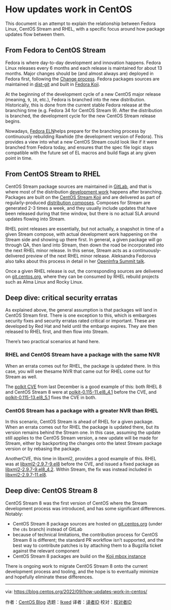 [#]: subject: "How updates work in CentOS"
[#]: via: "https://blog.centos.org/2022/09/how-updates-work-in-centos/"
[#]: author: "CentOS Blog https://blog.centos.org"
[#]: collector: "lkxed"
[#]: translator: "fosinoprilsodium"
[#]: reviewer: " "
[#]: publisher: " "
[#]: url: " "

How updates work in CentOS
======

This document is an attempt to explain the relationship between Fedora Linux, CentOS Stream and RHEL, with a specific focus around how package updates flow between them.

## From Fedora to CentOS Stream

Fedora is where day-to-day development and innovation happens. Fedora Linux releases every 6 months and each release is maintained for about 13 months. Major changes should be (and almost always are) deployed in Fedora first, following the [Change process][1]. Fedora packages sources are maintained in [dist-git][2] and built in [Fedora Koji][3].

At the beginning of the development cycle of a new CentOS major release (meaning, `9`, `10`, etc.), Fedora is branched into the new distribution. Historically, this is done from the current stable Fedora release at the branching time (e.g. Fedora 34 for CentOS Stream 9). After the distribution is branched, the development cycle for the new CentOS Stream release begins.

Nowadays, [Fedora ELN][4]helps prepare for the branching process by continuously rebuilding Rawhide (the development version of Fedora). This provides a view into what a new CentOS Stream could look like if it were branched from Fedora today, and ensures that the spec file logic stays compatible with the future set of EL macros and build flags at any given point in time.

## From CentOS Stream to RHEL

CentOS Stream package sources are maintained in [GitLab][5], and that is where most of the distribution [development work][6] happens after branching. Packages are built on the [CentOS Stream Koji][7] and are delivered as part of regularly-produced [distribution composes][8]. Composes for Stream are generated 2-3 times a week, and they usually include updates that have been released during that time window, but there is no actual SLA around updates flowing into Stream.

RHEL point releases are essentially, but not actually, a snapshot in time of a given Stream compose, with actual development work happening on the Stream side and showing up there first. In general, a given package will go through QA, then land into Stream, then down the road be incorporated into the next RHEL minor release. In this sense, Stream acts as a continuously-delivered preview of the next RHEL minor release. Aleksandra Fedorova also talks about this process in detail in her [OpenInfra Summit talk][9].

Once a given RHEL release is out, the corresponding sources are delivered on [git.centos.org][10], where they can be consumed by RHEL rebuild projects such as Alma Linux and Rocky Linux.

## Deep dive: critical security erratas

As explained above, the general assumption is that packages will land in CentOS Stream first. There is one exception to this, which is embargoes security fixes and security erratas rated critical or important. These are developed by Red Hat and held until the embargo expires. They are then released to RHEL first, and then flow into Stream.

There’s two practical scenarios at hand here.

### RHEL and CentOS Stream have a package with the same NVR

When an errata comes out for RHEL, the package is updated there. In this case, you will see thesame NVR that came out for RHEL come out for Stream as well.

The [polkit CVE][11] from last December is a good example of this: both RHEL 8 and CentOS Stream 8 were at [polkit-0.115-11.el8_4.1][12] before the CVE, and [polkit-0.115-13.el8_5.1][13] fixes the CVE in both.

### CentOS Stream has a package with a greater NVR than RHEL

In this scenario, CentOS Stream is ahead of RHEL for a given package. When an errata comes out for RHEL the package is updated there, but its version remains behind the Stream one. In this case, assuming the update still applies to the CentOS Stream version, a new update will be made for Stream, either by backporting the changes onto the latest Stream package version or by rebasing the package.

AnotherCVE, this time in libxml2, provides a good example of this. RHEL was at [libxml2-2.9.7-9.el8][14] before the CVE, and issued a fixed package as [libxml2-2.9.7-9.el8_4.2][15]. Within Stream, the fix was instead included in [libxml2-2.9.7-11.el8][16].

## Deep dive: CentOS Stream 8

CentOS Stream 8 was the first version of CentOS where the Stream development process was introduced, and has some significant differences. Notably:

- CentOS Stream 8 package sources are hosted on [git.centos.org][10] (under the `c8s` branch) instead of GitLab
- because of technical limitations, the contribution process for CentOS Stream 8 is different; the standard PR workflow isn’t supported, and the best way to contribute patches is by attaching them to a Bugzilla ticket against the relevant component
- CentOS Stream 8 packages are build on the [Koji mbox instance][17]

There is ongoing work to migrate CentOS Stream 8 onto the current development process and tooling, and the hope is to eventually minimize and hopefully eliminate these differences.

--------------------------------------------------------------------------------

via: https://blog.centos.org/2022/09/how-updates-work-in-centos/

作者：[CentOS Blog][a]
选题：[lkxed][b]
译者：[译者ID](https://github.com/译者ID)
校对：[校对者ID](https://github.com/校对者ID)

[a]: https://blog.centos.org
[b]: https://github.com/lkxed
[1]: https://docs.fedoraproject.org/en-US/program_management/changes_policy/
[2]: https://src.fedoraproject.org
[3]: https://koji.fedoraproject.org
[4]: https://docs.fedoraproject.org/en-US/eln/
[5]: https://gitlab.com/redhat/centos-stream/rpms
[6]: https://gitlab.com/groups/redhat/centos-stream/rpms/-/merge_requests
[7]: https://kojihub.stream.centos.org
[8]: https://composes.stream.centos.org/
[9]: https://www.youtube.com/watch?v=yf1wO5Iu8uY
[10]: http://git.centos.org
[11]: https://koji.mbox.centos.org/koji/buildinfo?buildID=17891
[12]: https://koji.mbox.centos.org/koji/buildinfo?buildID=20924
[13]: https://cve.mitre.org/cgi-bin/cvename.cgi?name=CVE-2021-3541
[14]: https://koji.mbox.centos.org/koji/buildinfo?buildID=14132
[15]: https://koji.mbox.centos.org/koji/buildinfo?buildID=18244
[16]: https://koji.mbox.centos.org/koji/buildinfo?buildID=17568
[17]: https://koji.mbox.centos.org
